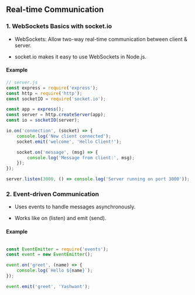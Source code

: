## Real-time Communication
### 1. WebSockets Basics with socket.io

- WebSockets: Allow two-way real-time communication between client & server.

- socket.io makes it easy to use WebSockets in Node.js.

#### Example

```js
// server.js
const express = require('express');
const http = require('http');
const socketIO = require('socket.io');

const app = express();
const server = http.createServer(app);
const io = socketIO(server);

io.on('connection', (socket) => {
    console.log('New client connected');
    socket.emit('welcome', 'Hello Client!');

    socket.on('message', (msg) => {
        console.log('Message from client:', msg);
    });
});

server.listen(3000, () => console.log('Server running on port 3000'));

```

### 2. Event-driven Communication

- Uses events to handle messages asynchronously.

- Works like on (listen) and emit (send).

#### Example

```js

const EventEmitter = require('events');
const event = new EventEmitter();

event.on('greet', (name) => {
    console.log(`Hello ${name}`);
});

event.emit('greet', 'Yashwant');

```
